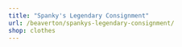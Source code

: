 ```yaml
---
title: "Spanky's Legendary Consignment"
url: /beaverton/spankys-legendary-consignment/
shop: clothes
---
```

